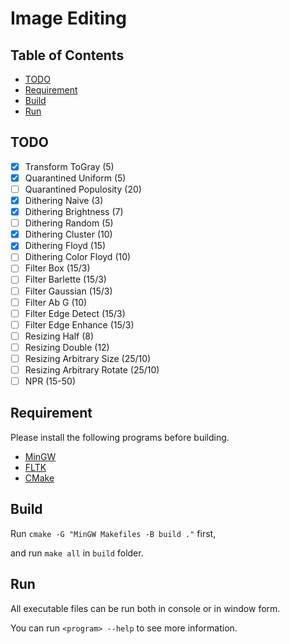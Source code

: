 Image Editing
=============

Table of Contents
-----------------
* [TODO](#todo)
* [Requirement](#requirement)
* [Build](#build)
* [Run](#run)

TODO
----
- [x] Transform	ToGray               (5)
- [x] Quarantined Uniform            (5)
- [ ] Quarantined Populosity        (20)
- [x] Dithering	Naive                (3)
- [x] Dithering	Brightness           (7)
- [ ] Dithering	Random               (5)
- [x] Dithering	Cluster             (10)
- [x] Dithering	Floyd               (15)
- [ ] Dithering	Color Floyd         (10)
- [ ] Filter Box                  (15/3)
- [ ] Filter Barlette             (15/3)
- [ ] Filter Gaussian             (15/3)
- [ ] Filter Ab G                   (10)
- [ ] Filter Edge Detect          (15/3)
- [ ] Filter Edge Enhance         (15/3)
- [ ] Resizing Half                  (8)
- [ ] Resizing Double               (12)
- [ ] Resizing Arbitrary Size    (25/10)
- [ ] Resizing Arbitrary Rotate  (25/10)
- [ ] NPR                        (15-50)

Requirement
-----------
Please install the following programs before building. 

* [MinGW]
* [FLTK]
* [CMake]

[MinGW]: https://osdn.net/projects/mingw/
[FLTK]: https://www.fltk.org/
[CMake]: https://cmake.org/

Build
-----
Run `cmake -G "MinGW Makefiles -B build ."` first,

and run `make all` in `build` folder.

Run
---
All executable files can be run both in console or in window form.

You can run `<program> --help` to see more information.
